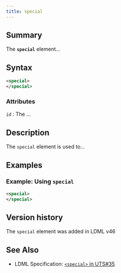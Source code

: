 ```yaml
---
title: special
---
```


## Summary

The **`special`** element…

## Syntax

```xml
<special>
</special>
```

### Attributes

`id`
:   The …

## Description

The `special` element is used to…

## Examples

### Example: Using `special`

```xml
<special>
</special>
```

## Version history

The `special` element was added in LDML v46

<!-- ## See also

- … -->

## See Also

- LDML Specification: [`<special>` in UTS#35][tr35-element-special]

[tr35-element-special]: https://www.unicode.org/reports/tr35/tr35.html#special

